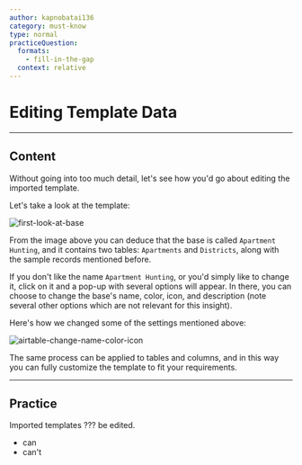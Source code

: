 ```yaml
---
author: kapnobatai136
category: must-know
type: normal
practiceQuestion:
  formats:
    - fill-in-the-gap
  context: relative
---
```


# Editing Template Data


---

## Content

Without going into too much detail, let's see how you'd go about editing the imported template.

Let's take a look at the template:

![first-look-at-base](https://img.enkipro.com/145c0efb5e31f11c47c9b386e5d5bda8.png)

From the image above you can deduce that the base is called `Apartment Hunting`, and it contains two tables: `Apartments` and `Districts`, along with the sample records mentioned before.

If you don't like the name `Apartment Hunting`, or you'd simply like to change it, click on it and a pop-up with several options will appear. In there, you can choose to change the base's name, color, icon, and description (note several other options which are not relevant for this insight).

Here's how we changed some of the settings mentioned above:

![airtable-change-name-color-icon](https://img.enkipro.com/5d8193658aa22bd5539243bf737ada7b.gif)

The same process can be applied to tables and columns, and in this way you can fully customize the template to fit your requirements.


---

## Practice

Imported templates ??? be edited.

- can
- can't
